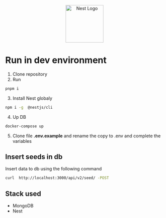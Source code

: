 <p align="center">
  <a href="http://nestjs.com/" target="blank"><img src="https://nestjs.com/img/logo-small.svg" width="120" alt="Nest Logo" /></a>
</p>

# Run in dev environment

1. Clone repository
2. Run
```bash
pnpm i
```
3. Install Nest globaly

```bash
npm i -g  @nestjs/cli
```

4. Up DB

```bash
docker-compose up
```

5. Clone file __.env.example__ and rename the copy to .env and complete the variables

## Insert seeds in db

Insert data to db using the following command

```bash
curl  http://localhost:3000/api/v2/seed/ -POST
```

## Stack used

* MongoDB
* Nest